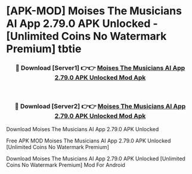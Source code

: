 # [APK-MOD] Moises  The Musicians AI App 2.79.0 APK Unlocked - [Unlimited Coins No Watermark Premium] tbtie



<div align="center">
<h3>🔴 Download [Server1] 👉👉 <a href="https://momento.my/?title=Moises__The_Musicians_AI_App_2.79.0_APK_Unlocked">Moises  The Musicians AI App 2.79.0 APK Unlocked Mod Apk</a></h3><br>

<h3>🔴 Download [Server2] 👉👉 <a href="https://momento.my/?title=Moises__The_Musicians_AI_App_2.79.0_APK_Unlocked">Moises  The Musicians AI App 2.79.0 APK Unlocked Mod Apk</a></h3>
</div>



Download Moises  The Musicians AI App 2.79.0 APK Unlocked 

Free APK MOD Moises  The Musicians AI App 2.79.0 APK Unlocked [Unlimited Coins No Watermark Premium]

Download Moises  The Musicians AI App 2.79.0 APK Unlocked [Unlimited Coins No Watermark Premium] Mod For Android
